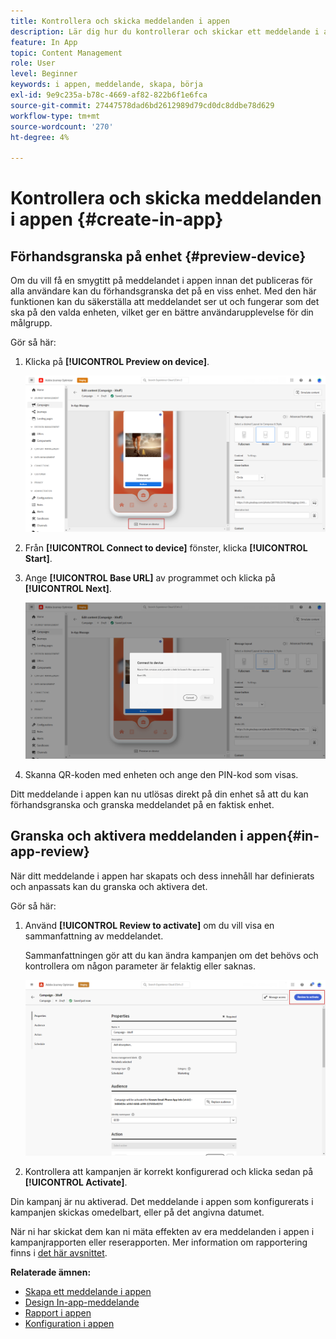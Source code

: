 ```yaml
---
title: Kontrollera och skicka meddelanden i appen
description: Lär dig hur du kontrollerar och skickar ett meddelande i appen i Journey Optimizer
feature: In App
topic: Content Management
role: User
level: Beginner
keywords: i appen, meddelande, skapa, börja
exl-id: 9e9c235a-b78c-4669-af82-822b6f1e6fca
source-git-commit: 27447578dad6bd2612989d79cd0dc8ddbe78d629
workflow-type: tm+mt
source-wordcount: '270'
ht-degree: 4%

---
```


# Kontrollera och skicka meddelanden i appen {#create-in-app}

## Förhandsgranska på enhet {#preview-device}

Om du vill få en smygtitt på meddelandet i appen innan det publiceras för alla användare kan du förhandsgranska det på en viss enhet. Med den här funktionen kan du säkerställa att meddelandet ser ut och fungerar som det ska på den valda enheten, vilket ger en bättre användarupplevelse för din målgrupp.

Gör så här:

1. Klicka på **[!UICONTROL Preview on device]**.

   ![](assets/in_app_create_6.png)

1. Från **[!UICONTROL Connect to device]** fönster, klicka **[!UICONTROL Start]**.

1. Ange **[!UICONTROL Base URL]** av programmet och klicka på **[!UICONTROL Next]**.

   ![](assets/in_app_create_7.png)

1. Skanna QR-koden med enheten och ange den PIN-kod som visas.

Ditt meddelande i appen kan nu utlösas direkt på din enhet så att du kan förhandsgranska och granska meddelandet på en faktisk enhet.

## Granska och aktivera meddelanden i appen{#in-app-review}

När ditt meddelande i appen har skapats och dess innehåll har definierats och anpassats kan du granska och aktivera det.

Gör så här:

1. Använd **[!UICONTROL Review to activate]** om du vill visa en sammanfattning av meddelandet.

   Sammanfattningen gör att du kan ändra kampanjen om det behövs och kontrollera om någon parameter är felaktig eller saknas.

   ![](assets/in_app_create_5.png)

1. Kontrollera att kampanjen är korrekt konfigurerad och klicka sedan på **[!UICONTROL Activate]**.

Din kampanj är nu aktiverad. Det meddelande i appen som konfigurerats i kampanjen skickas omedelbart, eller på det angivna datumet.

När ni har skickat dem kan ni mäta effekten av era meddelanden i appen i kampanjrapporten eller reserapporten. Mer information om rapportering finns i [det här avsnittet](../reports/campaign-global-report.md#inapp-report).

**Relaterade ämnen:**

* [Skapa ett meddelande i appen](create-in-app.md)
* [Design In-app-meddelande](design-in-app.md)
* [Rapport i appen](../reports/campaign-global-report.md#inapp-report)
* [Konfiguration i appen](inapp-configuration.md)

